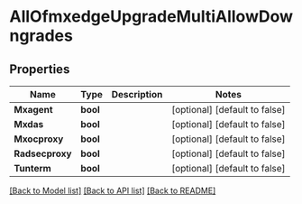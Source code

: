 # AllOfmxedgeUpgradeMultiAllowDowngrades

## Properties
Name | Type | Description | Notes
------------ | ------------- | ------------- | -------------
**Mxagent** | **bool** |  | [optional] [default to false]
**Mxdas** | **bool** |  | [optional] [default to false]
**Mxocproxy** | **bool** |  | [optional] [default to false]
**Radsecproxy** | **bool** |  | [optional] [default to false]
**Tunterm** | **bool** |  | [optional] [default to false]

[[Back to Model list]](../README.md#documentation-for-models) [[Back to API list]](../README.md#documentation-for-api-endpoints) [[Back to README]](../README.md)

